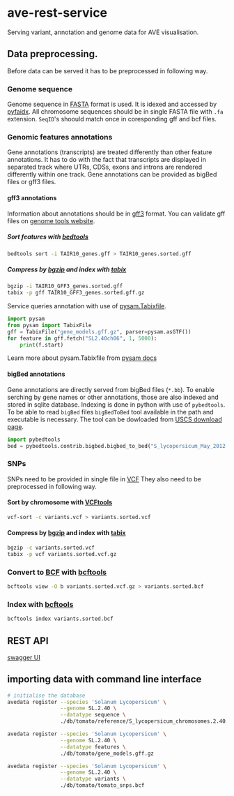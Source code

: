 # ave-rest-service
Serving variant, annotation and genome data for AVE visualisation.

## Data preprocessing.
Before data can be served it has to be preprocessed in following way.

### Genome sequence
Genome sequence in [FASTA](https://en.wikipedia.org/wiki/FASTA_format) format is used. It is idexed and accessed by
[pyfaidx](https://github.com/mdshw5/pyfaidx). All chromosome
sequences should be in single FASTA file with `.fa` extension.
`SeqID`'s shoould match once in coresponding gff and bcf files.

### Genomic features annotations

Gene annotations (transcripts) are treated differently than other feature annotations. It has
to do with the fact that transcripts are displayed in separated track where
UTRs, CDSs, exons and introns are rendered differently within one track.
Gene annotations can be provided as bigBed files or gff3 files.

#### gff3 annotations
Information about annotations should be in [gff3](https://github.com/The-Sequence-Ontology/Specifications/blob/master/gff3.md)
format. You can validate gff files on [genome tools website](http://genometools.org/cgi-bin/gff3validator.cgi).

##### Sort features with [bedtools](https://bedtools.readthedocs.io/en/latest/)
```sh
bedtools sort -i TAIR10_genes.gff > TAIR10_genes.sorted.gff
```

##### Compress by [bgzip](http://www.htslib.org/doc/tabix.html) and index with [tabix](http://www.htslib.org/doc/tabix.html)
```sh
bgzip -i TAIR10_GFF3_genes.sorted.gff
tabix -p gff TAIR10_GFF3_genes.sorted.gff.gz
```

Service queries annotation with use of
[pysam.Tabixfile](https://pysam.readthedocs.io/en/latest/api.html#pysam.TabixFile).
```py
import pysam
from pysam import TabixFile
gff = TabixFile("gene_models.gff.gz", parser=pysam.asGTF())
for feature in gff.fetch("SL2.40ch06", 1, 5000):
    print(f.start)
```
Learn more about pysam.Tabixfile from
[pysam docs](https://pysam.readthedocs.io/en/latest/index.html)

#### bigBed annotations
Gene annotations are directly served from bigBed files (`*.bb`). To enable
serching by gene names or other annotations, those are also indexed and stored
in sqlite database. Indexing is done in python with use of `pybedtools`. To be
able to read `bigBed` files `bigBedToBed` tool available in the path and
executable is necessary. The tool can be dowloaded from
[USCS download page](http://hgdownload.cse.ucsc.edu/admin/exe/).

```py
import pybedtools
bed = pybedtools.contrib.bigbed.bigbed_to_bed("S_lycopersicum_May_2012.bb")
```

### SNPs
SNPs need to be provided in single file in [VCF](https://samtools.github.io/hts-specs/VCFv4.3.pdf)
They also need to be preprocessed in following way.

#### Sort by chromosome with [VCFtools](http://vcftools.sourceforge.net/perl_module.html)
```sh
vcf-sort -c variants.vcf > variants.sorted.vcf
```

#### Compress by [bgzip](http://www.htslib.org/doc/tabix.html) and index with [tabix](http://www.htslib.org/doc/tabix.html)
```sh
bgzip -c variants.sorted.vcf
tabix -p vcf variants.sorted.vcf.gz
```

### Convert to [BCF](https://samtools.github.io/hts-specs/BCFv2_qref.pdf) with [bcftools](https://samtools.github.io/bcftools/bcftools.html)
```sh
bcftools view -O b variants.sorted.vcf.gz > variants.sorted.bcf
```

### Index with [bcftools](https://samtools.github.io/bcftools/bcftools.html)
```sh
bcftools index variants.sorted.bcf
```

## REST API
[swagger UI](http://petstore.swagger.io/?url=https://raw.githubusercontent.com/nlesc-ave/ave-rest-service/master/swagger.yml)

## importing data with command line interface



```sh
# initialise the database
avedata register --species 'Solanum Lycopersicum' \
                 --genome SL.2.40 \
                 --datatype sequence \
                 ./db/tomato/reference/S_lycopersicum_chromosomes.2.40.fa

avedata register --species 'Solanum Lycopersicum' \
                 --genome SL.2.40 \
                 --datatype features \
                 ./db/tomato/gene_models.gff.gz

avedata register --species 'Solanum Lycopersicum' \
                 --genome SL.2.40 \
                 --datatype variants \
                 ./db/tomato/tomato_snps.bcf
```
